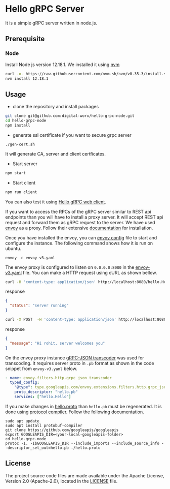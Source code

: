 # Hello gRPC Server

It is a simple gRPC server written in node.js.

## Prerequisite

### Node

Install Node js version 12.18.1. We installed it using [nvm](https://github.com/nvm-sh/nvm)

```bash
curl -o- https://raw.githubusercontent.com/nvm-sh/nvm/v0.35.3/install.sh | bash
nvm install 12.18.1
```

## Usage

- clone the repository and install packages

```bash
git clone git@github.com:digital-worx/hello-grpc-node.git
cd hello-grpc-node
npm install
```

- generate ssl certificate if you want to secure grpc server

```
./gen-cert.sh
```

It will generate CA, server and client certficates.

- Start server

```bash
npm start
```

- Start client

```bash
npm run client
```

You can also test it using [Hello gRPC web client](https://github.com/digital-worx/hello-grpc-react).

If you want to access the RPCs of the gRPC server similar to REST api endpoints than you will have to install a proxy server. It will accept REST api request and forward them as gRPC request to the server. We have used [envoy](https://www.envoyproxy.io/) as a proxy. Follow their extensive [documentation](https://www.envoyproxy.io/docs) for installation.

Once you have installed the envoy, you can [envoy config](envoy-v3.yaml) file to start and configure the instance. The following command shows how it is run on ubuntu.

```
envoy -c envoy-v3.yaml
```

The envoy proxy is configured to listen on `0.0.0.0:8080` in the [envoy-v3.yaml](envoy-v3.yaml) file. You can make a HTTP request using cURL as shown bellow.

```bash
curl -H 'content-type: application/json' http://localhost:8080/hello.Hello/getStatus
```

response

```json
{
  "status": "server running"
}
```

```bash
curl -X POST  -H 'content-type: application/json' http://localhost:8080/hello.Hello/helloServer -d '{"name": "rohit"}'
```

response

```json
{
  "message": "Hi rohit, server welcomes you"
}
```

On the envoy proxy instance [gRPC-JSON transcoder](https://www.envoyproxy.io/docs/envoy/v1.18.3/configuration/http/http_filters/grpc_json_transcoder_filter) was used for transcoding. It requires server proto in `.pb` format as shown in the code snippet from `envoy-v3.yaml` below.

```yaml
- name: envoy.filters.http.grpc_json_transcoder
  typed_config:
    "@type": type.googleapis.com/envoy.extensions.filters.http.grpc_json_transcoder.v3.GrpcJsonTranscoder
    proto_descriptor: "hello.pb"
    services: ["hello.Hello"]
```

If you make changes in [hello.proto](hello.proto) than `hello.pb` must be regenerated. It is done using [protocol compiler](https://github.com/protocolbuffers/protobuf#protocol-compiler-installation). Follow the following documentation.

```
sudo apt update
sudo apt install protobuf-compiler
git clone https://github.com/googleapis/googleapis
export GOOGLEAPIS_DIR=<your-local-googleapis-folder>
cd hello-grpc-node
protoc -I. -I$GOOGLEAPIS_DIR --include_imports --include_source_info --descriptor_set_out=hello.pb ./hello.proto
```

## License

The project source code files are made available under the Apache License, Version 2.0 (Apache-2.0), located in the [LICENSE](LICENSE) file.
